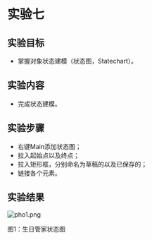 # 实验七

## 实验目标
- 掌握对象状态建模（状态图，Statechart）。

## 实验内容
- 完成状态建模。

## 实验步骤
- 右键Main添加状态图；
- 拉入起始点以及终点；
- 拉入矩形框，分别命名为草稿的以及已保存的；
- 链接各个元素。

## 实验结果
![pho1.png](./pho1.png)

图1：生日管家状态图


